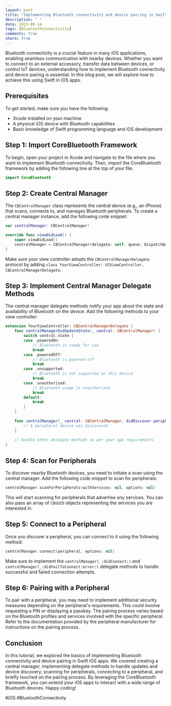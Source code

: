 ```yaml
---
layout: post
title: "Implementing Bluetooth connectivity and device pairing in Swift iOS apps"
description: " "
date: 2023-09-14
tags: [BluetoothConnectivity]
comments: true
share: true
---
```


Bluetooth connectivity is a crucial feature in many iOS applications, enabling seamless communication with nearby devices. Whether you want to connect to an external accessory, transfer data between devices, or control IoT devices, understanding how to implement Bluetooth connectivity and device pairing is essential. In this blog post, we will explore how to achieve this using Swift in iOS apps.

## Prerequisites

To get started, make sure you have the following:

- Xcode installed on your machine
- A physical iOS device with Bluetooth capabilities
- Basic knowledge of Swift programming language and iOS development

## Step 1: Import CoreBluetooth Framework

To begin, open your project in Xcode and navigate to the file where you want to implement Bluetooth connectivity. Then, import the CoreBluetooth framework by adding the following line at the top of your file:

```swift
import CoreBluetooth
```

## Step 2: Create Central Manager

The `CBCentralManager` class represents the central device (e.g., an iPhone) that scans, connects to, and manages Bluetooth peripherals. To create a central manager instance, add the following code snippet:

```swift
var centralManager: CBCentralManager!

override func viewDidLoad() {
    super.viewDidLoad()
    centralManager = CBCentralManager(delegate: self, queue: DispatchQueue.main)
}
```

Make sure your view controller adopts the `CBCentralManagerDelegate` protocol by adding `class YourViewController: UIViewController, CBCentralManagerDelegate`.

## Step 3: Implement Central Manager Delegate Methods

The central manager delegate methods notify your app about the state and availability of Bluetooth on the device. Add the following methods to your view controller:

```swift
extension YourViewController: CBCentralManagerDelegate {
    func centralManagerDidUpdateState(_ central: CBCentralManager) {
        switch central.state {
        case .poweredOn:
            // Bluetooth is ready for use
            break
        case .poweredOff:
            // Bluetooth is powered off
            break
        case .unsupported:
            // Bluetooth is not supported on this device
            break
        case .unauthorized:
            // Bluetooth usage is unauthorized
            break
        default:
            break
        }
    }
  
    func centralManager(_ central: CBCentralManager, didDiscover peripheral: CBPeripheral, advertisementData: [String : Any], rssi RSSI: NSNumber) {
        // A peripheral device was discovered
    }
  
    // Handle other delegate methods as per your app requirements
}
```

## Step 4: Scan for Peripherals

To discover nearby Bluetooth devices, you need to initiate a scan using the central manager. Add the following code snippet to scan for peripherals:

```swift
centralManager.scanForPeripherals(withServices: nil, options: nil)
```

This will start scanning for peripherals that advertise any services. You can also pass an array of `CBUUID` objects representing the services you are interested in.

## Step 5: Connect to a Peripheral

Once you discover a peripheral, you can connect to it using the following method:

```swift
centralManager.connect(peripheral, options: nil)
```

Make sure to implement the `centralManager(_:didConnect:)` and `centralManager(_:didFailToConnect:error:)` delegate methods to handle successful and failed connection attempts.

## Step 6: Pairing with a Peripheral

To pair with a peripheral, you may need to implement additional security measures depending on the peripheral's requirements. This could involve requesting a PIN or displaying a passkey. The pairing process varies based on the Bluetooth profiles and services involved with the specific peripheral. Refer to the documentation provided by the peripheral manufacturer for instructions on the pairing process.

## Conclusion

In this tutorial, we explored the basics of implementing Bluetooth connectivity and device pairing in Swift iOS apps. We covered creating a central manager, implementing delegate methods to handle updates and device discovery, scanning for peripherals, connecting to a peripheral, and briefly touched on the pairing process. By leveraging the CoreBluetooth framework, you can extend your iOS apps to interact with a wide range of Bluetooth devices. Happy coding!

#iOS #BluetoothConnectivity